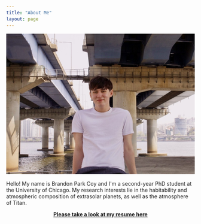 ```yaml
---
title: "About Me"
layout: page
---
```


<p align="center">
<img src="/assets/img/hanriver.jpg"/>
</p>

Hello! My name is Brandon Park Coy and I'm a second-year PhD student at the University of Chicago. My research interests lie in the habitability and atmospheric composition of extrasolar planets, as well as the atmosphere of Titan.

<a href="/assets/files/resume.pdf"><center><b>Please take a look at my resume here</b></center></a>
